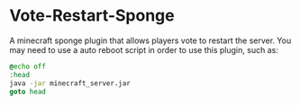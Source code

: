 # Vote-Restart-Sponge
A minecraft sponge plugin that allows players vote to restart the server.
You may need to use a auto reboot script in order to use this plugin, such as:
```bat
@echo off
:head
java -jar minecraft_server.jar
goto head
```